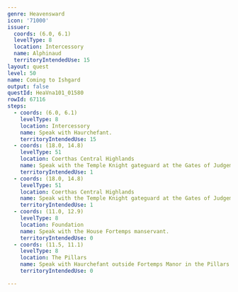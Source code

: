 ```yaml
---
genre: Heavensward
icon: '71000'
issuer:
  coords: (6.0, 6.1)
  levelType: 8
  location: Intercessory
  name: Alphinaud
  territoryIntendedUse: 15
layout: quest
level: 50
name: Coming to Ishgard
output: false
questId: HeaVna101_01580
rowId: 67116
steps:
  - coords: (6.0, 6.1)
    levelType: 8
    location: Intercessory
    name: Speak with Haurchefant.
    territoryIntendedUse: 15
  - coords: (18.0, 14.8)
    levelType: 51
    location: Coerthas Central Highlands
    name: Speak with the Temple Knight gateguard at the Gates of Judgement.
    territoryIntendedUse: 1
  - coords: (18.0, 14.8)
    levelType: 51
    location: Coerthas Central Highlands
    name: Speak with the Temple Knight gateguard at the Gates of Judgement.
    territoryIntendedUse: 1
  - coords: (11.0, 12.9)
    levelType: 8
    location: Foundation
    name: Speak with the House Fortemps manservant.
    territoryIntendedUse: 0
  - coords: (11.5, 11.1)
    levelType: 8
    location: The Pillars
    name: Speak with Haurchefant outside Fortemps Manor in the Pillars.
    territoryIntendedUse: 0

---
```

